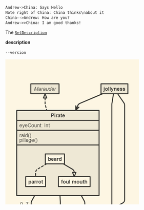


                    
```seq
Andrew->China: Says Hello 
Note right of China: China thinks\nabout it 
China-->Andrew: How are you? 
Andrew->>China: I am good thanks!
```
The [`SetDescription`](https://pkg.go.dev/github.com/thatisuday/commando?tab=doc#Command.SetDescription)

**description**

`--version`

![logo](assets/seqauence.png)
